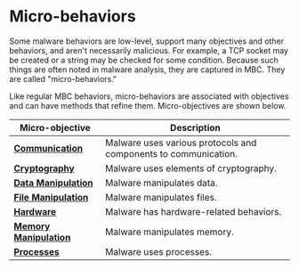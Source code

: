 # Micro-behaviors #
Some malware behaviors are low-level, support many objectives and other behaviors, and aren't necessarily malicious. For example, a TCP socket may be created or a string may be checked for some condition. Because such things are often noted in malware analysis, they are captured in MBC. They are called "micro-behaviors."

Like regular MBC behaviors, micro-behaviors are associated with objectives and can have methods that refine them. Micro-objectives are shown below.

|**Micro-objective**|**Description**|
|---|---|
|[**Communication**](./communication)|Malware uses various protocols and components to communication.|
|[**Cryptography**](./cryptography)|Malware uses elements of cryptography.|
|[**Data Manipulation**](./data-manipulation)|Malware manipulates data.|
|[**File Manipulation**](./file-manipulation)|Malware manipulates files.|
|[**Hardware**](./hardware)|Malware has hardware-related behaviors.|
|[**Memory Manipulation**](./memory-manipulation)|Malware manipulates memory.|
|[**Processes**](./processes)|Malware uses processes.|
